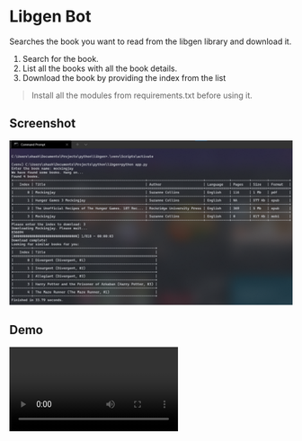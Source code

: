 # Libgen Bot

Searches the book you want to read from the libgen library and download it.

1. Search for the book.
2. List all the books with all the book details.
3. Download the book by providing the index from the list

> Install all the modules from requirements.txt before using it.

## Screenshot

![Screenshot](screenshot.png)

## Demo

![Demo](libgen_demo.mp4)
